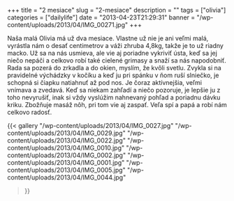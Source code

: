 +++
title = "2 mesiace"
slug = "2-mesiace"
description = ""
tags = ["olivia"]
categories = ["dailylife"]
date = "2013-04-23T21:29:31"
banner = "/wp-content/uploads/2013/04/IMG_00271.jpg"
+++

Naša malá Olivia má už dva mesiace. Vlastne už nie je ani veľmi malá, vyrástla nám o desať centimetrov a váži zhruba 4,8kg, takže je to už riadny macko. Už sa na nás
usmieva, ale vie aj poriadne vykriviť ústa, keď sa jej niečo nepáči a celkovo robí také cielené
grimasy a snaží sa nás napodobniť. Rada sa pozerá do zrkadla a do okien, myslím, že kvôli svetlu.
Zvykla si na pravidelné výchádzky v kočíku a keď ju pri spánku v ňom ruší slniečko, je schopná si
čiapku natiahnuť až pod nos. Je čoraz aktívnejšia, veľmi vnímava a zvedavá. Keď sa niekam zahľadí a
niečo pozoruje, je lepšie ju z toho nevyrušiť, inak si vždy vyslúžim nahnevaný pohľad a poriadnu
dávku kriku. Zbožňuje masáž nôh, pri tom vie aj zaspať. Veľa spí a papá a robí nám celkovo radosť.

{{< gallery
    "/wp-content/uploads/2013/04/IMG_0027.jpg"
    "/wp-content/uploads/2013/04/IMG_0029.jpg"
    "/wp-content/uploads/2013/04/IMG_0022.jpg"
    "/wp-content/uploads/2013/04/IMG_0010.jpg"
    "/wp-content/uploads/2013/04/IMG_0002.jpg"
    "/wp-content/uploads/2013/04/IMG_0001.jpg"
    "/wp-content/uploads/2013/04/IMG_0005.jpg"
    "/wp-content/uploads/2013/04/IMG_0044.jpg"
>}}
